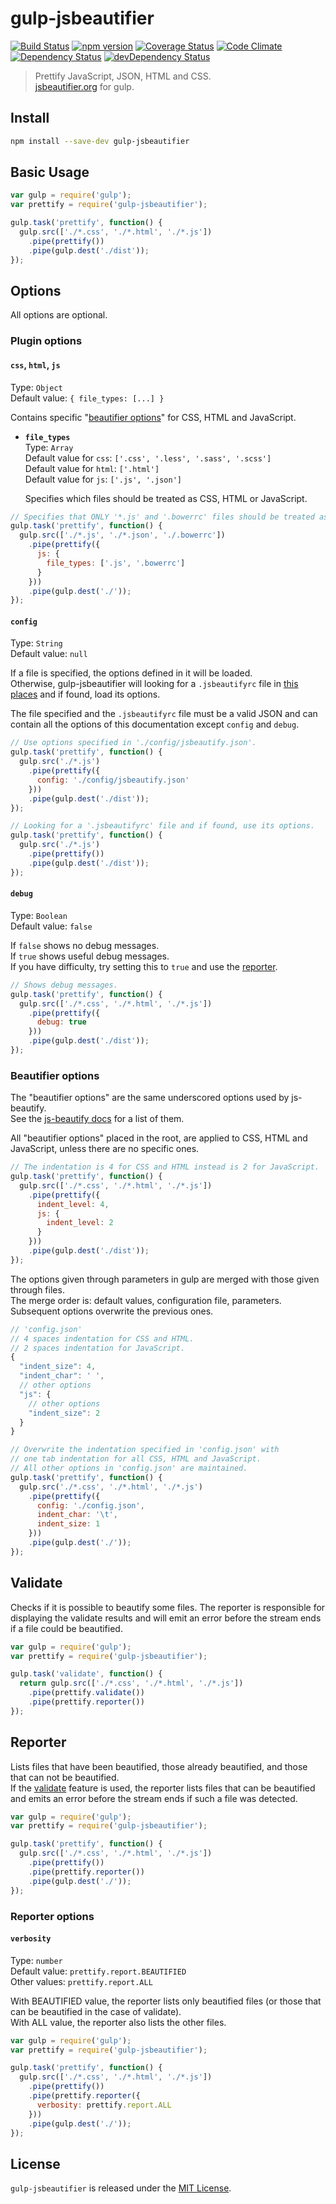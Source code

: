 # gulp-jsbeautifier
[![Build Status](https://travis-ci.org/tarunc/gulp-jsbeautifier.svg?branch=master)](https://travis-ci.org/tarunc/gulp-jsbeautifier)
[![npm version](https://badge.fury.io/js/gulp-jsbeautifier.svg)](https://badge.fury.io/js/gulp-jsbeautifier)
[![Coverage Status](https://coveralls.io/repos/github/tarunc/gulp-jsbeautifier/badge.svg?branch=master)](https://coveralls.io/github/tarunc/gulp-jsbeautifier?branch=master)
[![Code Climate](https://codeclimate.com/github/tarunc/gulp-jsbeautifier/badges/gpa.svg)](https://codeclimate.com/github/tarunc/gulp-jsbeautifier)
[![Dependency Status](https://david-dm.org/tarunc/gulp-jsbeautifier.svg)](https://david-dm.org/tarunc/gulp-jsbeautifier)
[![devDependency Status](https://david-dm.org/tarunc/gulp-jsbeautifier/dev-status.svg)](https://david-dm.org/tarunc/gulp-jsbeautifier#info=devDependencies)

> Prettify JavaScript, JSON, HTML and CSS.  
[jsbeautifier.org](http://jsbeautifier.org/) for gulp.

## Install
```sh
npm install --save-dev gulp-jsbeautifier
```

## Basic Usage
```javascript
var gulp = require('gulp');
var prettify = require('gulp-jsbeautifier');

gulp.task('prettify', function() {
  gulp.src(['./*.css', './*.html', './*.js'])
    .pipe(prettify())
    .pipe(gulp.dest('./dist'));
});
```

## Options
All options are optional.

### Plugin options
#### `css`, `html`, `js`
Type: `Object`  
Default value: `{ file_types: [...] }`

Contains specific "[beautifier options](#beautifier-options)"  for CSS, HTML and JavaScript.

* **`file_types`**  
  Type: `Array`  
  Default value for `css`: `['.css', '.less', '.sass', '.scss']`  
  Default value for `html`: `['.html']`  
  Default value for `js`: `['.js', '.json']`

  Specifies which files should be treated as CSS, HTML or JavaScript.

```javascript
// Specifies that ONLY '*.js' and '.bowerrc' files should be treated as JavaScript.
gulp.task('prettify', function() {
  gulp.src(['./*.js', './*.json', './.bowerrc'])
    .pipe(prettify({
      js: {
        file_types: ['.js', '.bowerrc']
      }
    }))
    .pipe(gulp.dest('./'));
});
```

#### `config`
Type: `String`  
Default value: `null`

If a file is specified, the options defined in it will be loaded.  
Otherwise, gulp-jsbeautifier will looking for a `.jsbeautifyrc` file in [this places](https://www.npmjs.com/package/rc#standards) and if found, load its options.

The file specified and the `.jsbeautifyrc` file must be a valid JSON and can contain all the options of this documentation except `config` and `debug`.

```javascript
// Use options specified in './config/jsbeautify.json'.
gulp.task('prettify', function() {
  gulp.src('./*.js')
    .pipe(prettify({
      config: './config/jsbeautify.json'
    }))
    .pipe(gulp.dest('./dist'));
});

// Looking for a '.jsbeautifyrc' file and if found, use its options.
gulp.task('prettify', function() {
  gulp.src('./*.js')
    .pipe(prettify())
    .pipe(gulp.dest('./dist'));
});
```

#### `debug`
Type: `Boolean`  
Default value: `false`

If `false` shows no debug messages.   
If `true` shows useful debug messages.   
If you have difficulty, try setting this to `true` and use the [reporter](#reporter).

```javascript
// Shows debug messages.
gulp.task('prettify', function() {
  gulp.src(['./*.css', './*.html', './*.js'])
    .pipe(prettify({
      debug: true
    }))
    .pipe(gulp.dest('./dist'));
});
```

### Beautifier options
The "beautifier options" are the same underscored options used by js-beautify.  
See the [js-beautify docs](https://github.com/beautify-web/js-beautify) for a list of them.

All "beautifier options" placed in the root, are applied to CSS, HTML and JavaScript, unless there are no specific ones.

```javascript
// The indentation is 4 for CSS and HTML instead is 2 for JavaScript.
gulp.task('prettify', function() {
  gulp.src(['./*.css', './*.html', './*.js'])
    .pipe(prettify({
      indent_level: 4,
      js: {
        indent_level: 2
      }
    }))
    .pipe(gulp.dest('./dist'));
});
```

The options given through parameters in gulp are merged with those given through files.  
The merge order is: default values, configuration file, parameters.  
Subsequent options overwrite the previous ones.

```javascript
// 'config.json'
// 4 spaces indentation for CSS and HTML.
// 2 spaces indentation for JavaScript.
{
  "indent_size": 4,
  "indent_char": ' ',
  // other options
  "js": {
    // other options
    "indent_size": 2
  }
}

// Overwrite the indentation specified in 'config.json' with
// one tab indentation for all CSS, HTML and JavaScript.
// All other options in 'config.json' are maintained.
gulp.task('prettify', function() {
  gulp.src('./*.css', './*.html', './*.js')
    .pipe(prettify({
      config: './config.json',
      indent_char: '\t',
      indent_size: 1
    }))
    .pipe(gulp.dest('./'));
});
```

## Validate
Checks if it is possible to beautify some files.
The reporter is responsible for displaying the validate results and will emit an error before
the stream ends if a file could be beautified.

```javascript
var gulp = require('gulp');
var prettify = require('gulp-jsbeautifier');

gulp.task('validate', function() {
  return gulp.src(['./*.css', './*.html', './*.js'])
    .pipe(prettify.validate())
    .pipe(prettify.reporter())
});
```

## Reporter
Lists files that have been beautified, those already beautified, and those that can not be beautified.  
If the [validate](#validate) feature is used, the reporter lists files that can be beautified and emits an error before the stream ends if such a file was detected.

```javascript
var gulp = require('gulp');
var prettify = require('gulp-jsbeautifier');

gulp.task('prettify', function() {
  gulp.src(['./*.css', './*.html', './*.js'])
    .pipe(prettify())
    .pipe(prettify.reporter())
    .pipe(gulp.dest('./'));
});
```

### Reporter options
#### `verbosity`
Type: `number`  
Default value: `prettify.report.BEAUTIFIED`  
Other values: `prettify.report.ALL`

With BEAUTIFIED value, the reporter lists only beautified files (or those that can be beautified in the case of validate).  
With ALL value, the reporter also lists the other files.

```javascript
var gulp = require('gulp');
var prettify = require('gulp-jsbeautifier');

gulp.task('prettify', function() {
  gulp.src(['./*.css', './*.html', './*.js'])
    .pipe(prettify())
    .pipe(prettify.reporter({
      verbosity: prettify.report.ALL
    }))
    .pipe(gulp.dest('./'));
});
```

## License
`gulp-jsbeautifier` is released under the [MIT License](./LICENSE.md).
